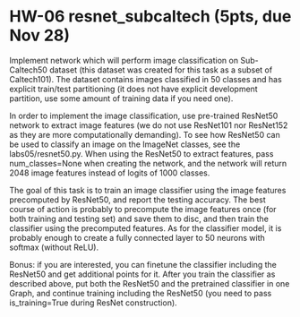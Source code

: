# HW-06 resnet_subcaltech (5pts, due Nov 28)

Implement network which will perform image classification on Sub-Caltech50 dataset (this dataset was created for this task as a subset of Caltech101). The dataset contains images classified in 50 classes and has explicit train/test partitioning (it does not have explicit development partition, use some amount of training data if you need one).

In order to implement the image classification, use pre-trained ResNet50 network to extract image features (we do not use ResNet101 nor ResNet152 as they are more computationally demanding). To see how ResNet50 can be used to classify an image on the ImageNet classes, see the labs05/resnet50.py. When using the ResNet50 to extract features, pass num_classes=None when creating the network, and the network will return 2048 image features instead of logits of 1000 classes.

The goal of this task is to train an image classifier using the image features precomputed by ResNet50, and report the testing accuracy. The best course of action is probably to precompute the image features once (for both training and testing set) and save them to disc, and then train the classifier using the precomputed features. As for the classifier model, it is probably enough to create a fully connected layer to 50 neurons with softmax (without ReLU).

Bonus: if you are interested, you can finetune the classifier including the ResNet50 and get additional points for it. After you train the classifier as described above, put both the ResNet50 and the pretrained classifier in one Graph, and continue training including the ResNet50 (you need to pass is_training=True during ResNet construction).